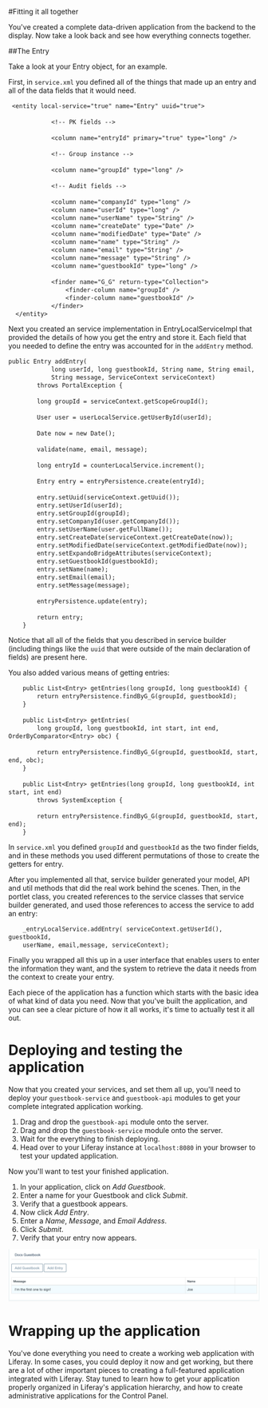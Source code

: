 #Fitting it all together 

You've created a complete data-driven application from the backend to the 
display. Now take a look back and see how everything connects together.

##The Entry 

Take a look at your Entry object, for an example.

First, in `service.xml` you defined all of the things that made up an entry
and all of the data fields that it would need.
	
	 <entity local-service="true" name="Entry" uuid="true">

	 			<!-- PK fields -->

	 			<column name="entryId" primary="true" type="long" />

	 			<!-- Group instance -->

	 			<column name="groupId" type="long" />

	 			<!-- Audit fields -->

	 			<column name="companyId" type="long" />
	 			<column name="userId" type="long" />
	 			<column name="userName" type="String" />
	 			<column name="createDate" type="Date" />
	 			<column name="modifiedDate" type="Date" />
	 			<column name="name" type="String" />
	 			<column name="email" type="String" />
	 			<column name="message" type="String" />
	 			<column name="guestbookId" type="long" />

	 			<finder name="G_G" return-type="Collection">
	 				<finder-column name="groupId" />
	 				<finder-column name="guestbookId" />
	 			</finder>
	  </entity>
	
Next you created an service implementation in EntryLocalServiceImpl that 
provided the details of how you get the entry and store it. Each field that you 
needed to define the entry was accounted for in the `addEntry` method.
	
	public Entry addEntry(
				long userId, long guestbookId, String name, String email,
				String message, ServiceContext serviceContext)
			throws PortalException {

			long groupId = serviceContext.getScopeGroupId();

			User user = userLocalService.getUserById(userId);

			Date now = new Date();

			validate(name, email, message);

			long entryId = counterLocalService.increment();

			Entry entry = entryPersistence.create(entryId);

			entry.setUuid(serviceContext.getUuid());
			entry.setUserId(userId);
			entry.setGroupId(groupId);
			entry.setCompanyId(user.getCompanyId());
			entry.setUserName(user.getFullName());
			entry.setCreateDate(serviceContext.getCreateDate(now));
			entry.setModifiedDate(serviceContext.getModifiedDate(now));
			entry.setExpandoBridgeAttributes(serviceContext);
			entry.setGuestbookId(guestbookId);
			entry.setName(name);
			entry.setEmail(email);
			entry.setMessage(message);
		
			entryPersistence.update(entry);

			return entry;
		}
	
Notice that all all of the fields that you described in service builder 
(including things like the `uuid` that were outside of the main declaration 
of fields) are present here.
	
You also added various means of getting entries:

	    public List<Entry> getEntries(long groupId, long guestbookId) {
			return entryPersistence.findByG_G(groupId, guestbookId);
		}

		public List<Entry> getEntries(
			long groupId, long guestbookId, int start, int end, OrderByComparator<Entry> obc) {

			return entryPersistence.findByG_G(groupId, guestbookId, start, end, obc);
		}
	
		public List<Entry> getEntries(long groupId, long guestbookId, int start, int end)
			throws SystemException {

		    return entryPersistence.findByG_G(groupId, guestbookId, start, end);
		}
	
In `service.xml` you defined `groupId` and `guestbookId` as the two finder 
fields, and in these methods you used different permutations of those to
create the getters for entry.

After you implemented all that, service builder generated your model, API 
and util methods that did the real work behind the scenes. Then, in the portlet 
class, you created references to the service classes that service builder 
generated, and used those references to access the service to add an entry:
	
	    _entryLocalService.addEntry( serviceContext.getUserId(), guestbookId, 
	    userName, email,message, serviceContext);
	
Finally you wrapped all this up in a user interface that enables users to 
enter the information they want, and the system to retrieve the data it
needs from the context to create your entry.

Each piece of the application has a function which starts with the basic idea 
of what kind of data you need. Now that you've built the application, and you
can see a clear picture of how it all works, it's time to actually test it all 
out.

# Deploying and testing the application

Now that you created your services, and set them all up, you'll need to deploy
your `guestbook-service` and `guestbook-api` modules to get your complete 
integrated application working.

1. Drag and drop the `guestbook-api` module onto the server.
2. Drag and drop the `guestbook-service` module onto the server.
3. Wait for the everything to finish deploying.
4. Head over to your Liferay instance at `localhost:8080` in your browser to
    test your updated application.

Now you'll want to test your finished application.

1. In your application, click on *Add Guestbook*.
2. Enter a name for your Guestbook and click *Submit*.
3. Verify that a guestbook appears.
4. Now click *Add Entry*.
5. Enter a *Name*, *Message*, and *Email Address*.
6. Click *Submit*.
7. Verify that your entry now appears.

![Figure x: A new Guestbook and Entry created.](../../../images/guestbook-entry-test.png)

# Wrapping up the application

You've done everything you need to create a working web application with 
Liferay. In some cases, you could deploy it now and get working, but there are
a lot of other important pieces to creating a full-featured application integrated with Liferay. Stay tuned to learn how to get your application
properly organized in Liferay's application hierarchy, and how to create
administrative applications for the Control Panel.
